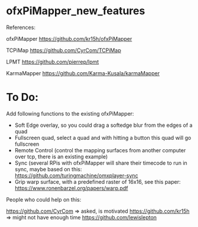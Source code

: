 # ofxPiMapper_new_features

References:

ofxPiMapper
https://github.com/kr15h/ofxPiMapper

TCPiMap
https://github.com/CyrCom/TCPiMap

LPMT
https://github.com/pierrep/lpmt

KarmaMapper
https://github.com/Karma-Kusala/karmaMapper


# To Do:

Add following functions to the existing ofxPiMapper:

- Soft Edge overlay, so you could drag a softedge blur from the edges of a quad
- Fullscreen quad, select a quad and with hitting a button this quad will go fullscreen
- Remote Control (control the mapping surfaces from another computer over tcp, there is an existing example)
- Sync (several RPis with ofxPiMapper will share their timecode to run in sync, maybe based on this: https://github.com/turingmachine/omxplayer-sync
- Grip warp surface, with a predefined raster of 16x16, see this paper: https://www.ronenbarzel.org/papers/warp.pdf


People who could help on this:

https://github.com/CyrCom  => asked, is motivated
https://github.com/kr15h => might not have enough time
https://github.com/lewislepton

